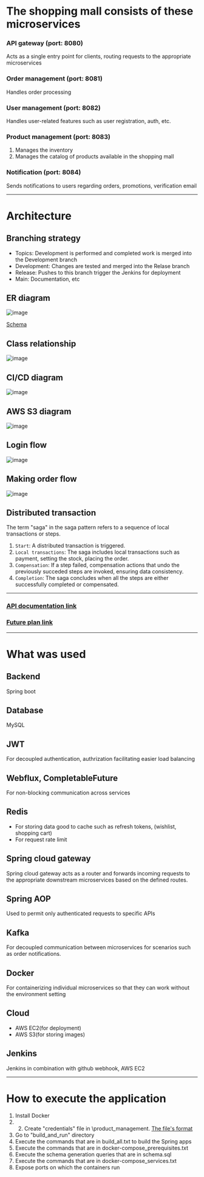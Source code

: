 # The shopping mall consists of these microservices
### API gateway (port: 8080)
Acts as a single entry point for clients, routing requests to the appropriate microservices 

### Order management (port: 8081)
Handles order processing

### User management (port: 8082)
Handles user-related features such as user registration, auth, etc.

### Product management (port: 8083)
1. Manages the inventory
2. Manages the catalog of products available in the shopping mall

### Notification (port: 8084)
Sends notifications to users regarding orders, promotions, verification email

---
# Architecture
## Branching strategy
- Topics: Development is performed and completed work is merged into the Development branch
- Development: Changes are tested and merged into the Relase branch
- Release: Pushes to this branch trigger the Jenkins for deployment
- Main: Documentation, etc

## ER diagram
![image](https://github.com/vacu9708/Shopping-mall/assets/67142421/51fd3bb9-5adb-4986-a3fb-a7f2529e3126)

[Schema](https://github.com/vacu9708/Shopping-mall/blob/main/DB/schema.sql)

## Class relationship
![image](https://github.com/vacu9708/Shopping-mall/assets/67142421/6d0d1457-13cd-4c83-a7cf-366821cf0cf7)

## CI/CD diagram
![image](https://github.com/vacu9708/Shopping-mall/assets/67142421/86c8824c-7680-458f-8e43-0ab68f6d4651)

## AWS S3 diagram
![image](https://github.com/vacu9708/Shopping-mall/assets/67142421/61eb5213-2f03-4012-958e-04a462c07658)

## Login flow
![image](https://github.com/vacu9708/Shopping-mall/assets/67142421/c48e0ef5-bc29-4b8d-9641-afe02cebe1b1)

## Making order flow
![image](https://github.com/vacu9708/Shopping-mall/assets/67142421/6634f67a-84a7-4adb-9e08-2adf6640c65d)

## Distributed transaction
The term "saga" in the saga pattern refers to a sequence of local transactions or steps.
1. `Start`: A distributed transaction is triggered.
2. `Local transactions`: The saga includes local transactions such as payment, setting the stock, placing the order.
3. `Compensation`: If a step failed, compensation actions that undo the previously succeded steps are invoked, ensuring data consistency.
4. `Completion`: The saga concludes when all the steps are either successfully completed or compensated.

---
### [API documentation link](https://youngsiks-organization.gitbook.io/shopping_mall/)
### [Future plan link](https://github.com/vacu9708/Shopping-mall/blob/main/Future%20plan.md)

---
# What was used
## Backend
Spring boot

## Database
MySQL

## JWT
For decoupled authentication, authrization facilitating easier load balancing

## Webflux, CompletableFuture
For non-blocking communication across services

## Redis
- For storing data good to cache such as refresh tokens, (wishlist, shopping cart)
- For request rate limit

## Spring cloud gateway
Spring cloud gateway acts as a router and forwards incoming requests to the appropriate downstream microservices based on the defined routes.

## Spring AOP
Used to permit only authenticated requests to specific APIs

## Kafka
For decoupled communication between microservices for scenarios such as order notifications.

## Docker
For containerizing individual microservices so that they can work without the environment setting

## Cloud
- AWS EC2(for deployment)
- AWS S3(for storing images)

## Jenkins
Jenkins in combination with github webhook, AWS EC2

---

# How to execute the application
1. Install Docker
2. 2. Create "credentials" file in \product_management. [The file's format](https://github.com/vacu9708/Tools-etc/blob/main/AWS/AWS%20credentials.md)
3. Go to "build_and_run" directory
4. Execute the commands that are in build_all.txt to build the Spring apps
5. Execute the commands that are in docker-compose_prerequisites.txt
6. Execute the schema generation queries that are in schema.sql
7. Execute the commands that are in docker-compose_services.txt
8. Expose ports on which the containers run
